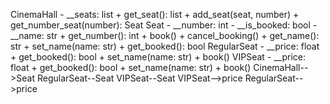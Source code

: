 CinemaHall
	- __seats: list
	+ get_seat(): list
	+ add_seat(seat, number)
	+ get_number_seat(number): Seat
 Seat
	- __number: int
	- __is_booked: bool
	- __name: str
	+ get_number(): int
	+ book()
	+ cancel_booking()
	+ get_name(): str
	+ set_name(name: str)
	+ get_booked(): bool
RegularSeat
	- __price: float
	+ get_booked(): bool
	+ set_name(name: str)
	+ book()
VIPSeat
	- __price: float
	+ get_booked(): bool
	+ set_name(name: str)
	+ book()
CinemaHall-->Seat
RegularSeat--Seat
VIPSeat--Seat
VIPSeat-->price
RegularSeat-->price